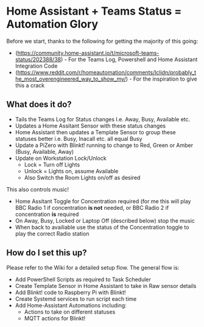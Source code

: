 # Home Assistant + Teams Status = Automation Glory

Before we start, thanks to the following for getting the majority of this going:

- (https://community.home-assistant.io/t/microsoft-teams-status/202388/38) - For the Teams Log, Powershell and Home Assistant Integration Code
- (https://www.reddit.com/r/homeautomation/comments/lclidn/probably_the_most_overengineered_way_to_show_my/) - For the inspiration to give this a crack

## What does it do?

- Tails the Teams Log for Status changes I.e. Away, Busy, Available etc.
- Updates a Home Assitant Sensor with these status changes
- Home Assistant then updates a Template Sensor to group these statuses better i.e. Busy, Inacall etc. all equal Busy
- Update a PiZero with Blinkt! running to change to Red, Green or Amber (Busy, Available, Away)
- Update on Workstation Lock/Unlock
  - Lock = Turn off Lights
  - Unlock = Lights on, assume Available
  - Also Switch the Room Lights on/off as desired

This also controls music!

- Home Assitant Toggle for Concentration required (for me this will play BBC Radio 1 if concentration **is not** needed, or BBC Radio 2 if concentration **is** required
- On Away, Busy, Locked or Laptop Off (described below) stop the music
- When back to availiable use the status of the Concentration toggle to play the correct Radio station

## How do I set this up?
Please refer to the Wiki for a detailed setup flow. The general flow is:

- Add PowerShell Scripts as required to Task Scheduler
- Create Template Sensor in Home Assistant to take in Raw sensor details
- Add Blinkt! code to Raspberry Pi with Blinkt!
- Create Systemd services to run script each time
- Add Home-Assistant Automations including:
  - Actions to take on different statuses
  - MQTT actions for Blinkt!
